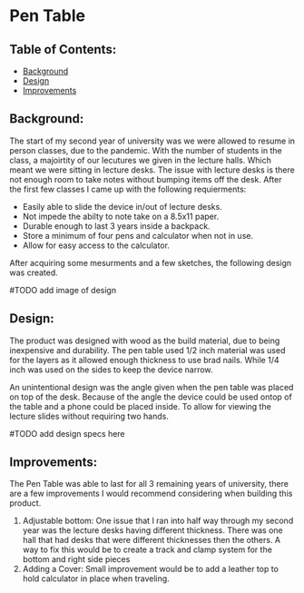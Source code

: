 # Pen Table

## Table of Contents:
- [Background](#Background:)
- [Design](#Design:)
- [Improvements](#Improvements)


## Background:
The start of my second year of university was we were allowed to resume in person classes, due to the pandemic. With the number of students in the class, a majoirtity of our lecutures we given in the lecture halls. Which meant we were sitting in lecture desks. The issue with lecture desks is there not enough room to take notes without bumping items off the desk.  After the first few classes I came up with the following requierments: 
- Easily able to slide the device in/out of lecture desks.
- Not impede the abilty to note take on a 8.5x11 paper.
- Durable enough to last 3 years inside a backpack.
- Store a minimum of four pens and calculator when not in use.
- Allow for easy access to the calculator.

After acquiring some mesurments and a few sketches, the following design was created.

 #TODO add image of design

## Design:

The product was designed with wood as the build material, due to being inexpensive and durability. The pen table used 1/2 inch material was used for the layers as it allowed enough thickness to use brad nails. While 1/4 inch was used on the sides to keep the device narrow.


An unintentional design was the angle given when the pen table was placed on top of the desk. Because of the angle the device could be used ontop of the table and a phone could be placed inside. To allow for viewing the lecture slides without requiring two hands. 


 #TODO add design specs here

## Improvements:
The Pen Table was able to last for all 3 remaining years of university, there are a few improvements I would recommend considering when building this product.
1) Adjustable bottom: One issue that I ran into half way through my second year was the lecture desks having different thickness. There was one hall that had desks that were different thicknesses then the others. A way to fix this would be to create a track and clamp system for the bottom and right side pieces
2) Adding a Cover: Small improvement would be to add a leather top to hold calculator in place when traveling.
  
